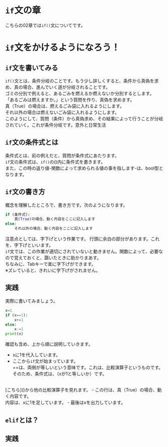# `if`文の章
こちらの02章では`if()`文についてです。<br>
# `if`文をかけるようになろう！
## `if`文を書いてみる
`if()`文とは、条件分岐のことです。もう少し詳しくすると、条件から真偽を求め、真の場合、進んでいく道が分岐されることです。<br>
ゴミの分別で例えると、あるごみを燃えるか燃えないか分別するとします。<br>
「あるごみは燃えますか。」という質問を作り、真偽を求めます。<br>
真（True）の場合は、燃えるごみ袋に入れるようにします。<br>
それ以外の場合は燃えないごみ袋に入れるようにします。<br>
このようにして、質問（条件）から真偽求め、その結果によって行うことが分岐されていく。これが条件分岐です。意外と日常生活<br>
## `if`文の条件式とは
条件式とは、前の例えだと、質問が条件式にあたります。<br>
`if`文の条件式は、`if()`の()内に条件式を書きます。<br>
また、この時の返り値-関数によって求められる値の事を指します-は、bool型となります。<br>

## `if`文の書き方
概念を理解したところで、書き方です。次のようになります。
```python
if (条件式):
    真(True)の場合、動く内容をここに記入します
else:
    それ以外の場合、動く内容をここに記入します    
```
注意点としては、字下げという作業です。
行頭に余白の部分があります。これを、字下げといいます。<br>
`if`文では、この作業が適切にされていないと動きません。関数によって、必要なので覚えておくと、躓いたときに助かりまあす。<br>
ちなみに、Tabキーで楽に字下げができます。<br>
※ズレていると、きれいに字下げがされません。

## 実践
実際に書いてみましょう。
```python
x=1
if (x==1):
    x+=1
else:
    x-=1
print(x)
```
確認も含め、上から順に説明していきます。<br>
- xに1を代入しています。
- ここから`if`文が始まっています。<br>
==は、両側が等しいという意味です。これは、比較演算子というものです。そのため、条件式は、（xが1と等しいか）です。
<br>
[こちら]()から他の比較演算子を見れます。
- この行は、真（True）の場合、動く内容です。<br>
内容は、xに1を足しています。
- 最後はxを出力しています。

## `elif`とは？


## 実践
